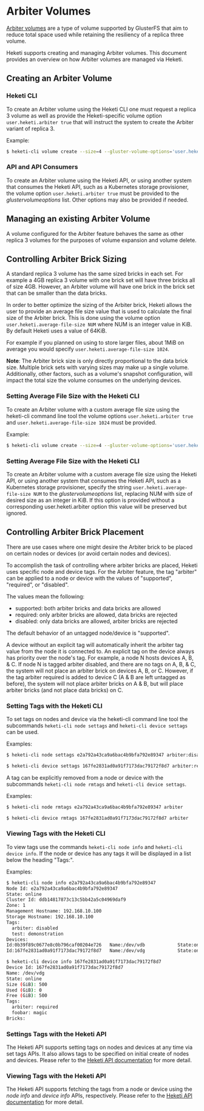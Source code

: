 
# Arbiter Volumes

[Arbiter volumes](https://docs.gluster.org/en/latest/Administrator%20Guide/arbiter-volumes-and-quorum/)
are a type of volume supported by GlusterFS
that aim to reduce total space used while retaining the
resiliency of a replica three volume.

Heketi supports creating and managing Arbiter volumes. This document
provides an overview on how Arbiter volumes are managed via Heketi.


## Creating an Arbiter Volume

### Heketi CLI

To create an Arbiter volume using the Heketi CLI one must request a
replica 3 volume as well as provide the Heketi-specific volume
option `user.heketi.arbiter true` that will instruct the system to
create the Arbiter variant of replica 3.

Example:
```bash
$ heketi-cli volume create --size=4 --gluster-volume-options='user.heketi.arbiter true'
```

### API and API Consumers

To create an Arbiter volume using the Heketi API, or using another
system that consumes the Heketi API, such as a Kubernetes storage
provisioner, the volume option `user.heketi.arbiter true` must be
provided to the *glustervolumeoptions* list. Other options may also be
provided if needed.


## Managing an existing Arbiter Volume

A volume configured for the Arbiter feature behaves the same as
other replica 3 volumes for the purposes of volume expansion and
volume delete.

## Controlling Arbiter Brick Sizing

A standard replica 3 volume has the same sized bricks in each set.
For example a 4GB replica 3 volume with one brick set will have
three bricks all of size 4GB. However, an Arbiter volume will have
one brick in the brick set that can be smaller than the data bricks.

In order to better optimize the sizing of the Arbiter brick, Heketi
allows the user to provide an average file size value that is used
to calculate the final size of the Arbiter brick. This is done using
the volume option `user.heketi.average-file-size NUM` where NUM is
an integer value in KiB. By default Heketi uses a value of 64KiB.

For example if you planned on using to
store larger files, about 1MiB on average you would specify
`user.heketi.average-file-size 1024`.

**Note**: The Arbiter brick size is only directly proportional to the
data brick size. Multiple brick sets with varying sizes may make up
a single volume. Additionally, other factors, such as a volume's
snapshot configuration, will impact the total size the volume
consumes on the underlying devices.

### Setting Average File Size with the Heketi CLI

To create an Arbiter volume with a custom average file size
using the heketi-cli command line tool the volume options
`user.heketi.arbiter true` and `user.heketi.average-file-size 1024`
must be provided.

Example:
```bash
$ heketi-cli volume create --size=4 --gluster-volume-options='user.heketi.arbiter true,user.heketi.average-file-size 1024'
```

### Setting Average File Size with the Heketi CLI

To create an Arbiter volume with a custom average file size
using the Heketi API, or using another system that consumes
the Heketi API, such as a Kubernetes storage provisioner,
specify the string `user.heketi.average-file-size NUM`
to the *glustervolumeoptions* list, replacing NUM with size
of desired size as an integer in KiB. If this option is
provided without a corresponding user.heketi.arbiter option
this value will be preserved but ignored.


## Controlling Arbiter Brick Placement

There are use cases where one might desire the Arbiter brick to be
placed on certain nodes or devices (or avoid certain nodes and devices).

To accomplish the task of controlling where arbiter bricks are placed,
Heketi uses specific node and device tags. For the Arbiter feature,
the tag "arbiter" can be applied to a node or device with the values of
"supported", "required", or "disabled".

The values mean the following:
* supported: both arbiter bricks and data bricks are allowed
* required: only arbiter bricks are allowed, data bricks are rejected
* disabled: only data bricks are allowed, arbiter bricks are rejected

The default behavior of an untagged node/device is "supported".

A device without an explicit tag will automatically inherit the arbiter
tag value from the node it is connected to. An explicit tag on
the device always has priority over the node's tag. For example,
a node N hosts devices A, B, & C. If node N is tagged arbiter disabled,
and there are no tags on A, B, & C, the system will not place an
arbiter brick on devices A, B, or C. However, if the tag arbiter
required is added to device C (A & B are left untagged as before),
the system will not place arbiter bricks on A & B, but will place
arbiter bricks (and not place data bricks) on C.

### Setting Tags with the Heketi CLI

To set tags on nodes and device via the heketi-cli command line tool
the subcommands `heketi-cli node settags` and `heketi-cli device settags`
can be used.

Examples:
```bash
$ heketi-cli node settags e2a792a43ca9a6bac4b9bfa792e89347 arbiter:disabled

$ heketi-cli device settags 167fe2831ad0a91f7173dac79172f8d7 arbiter:required
```

A tag can be explicitly removed from a node or device with the subcommands
`heketi-cli node rmtags` and `heketi-cli device settags`.

Examples:
```bash
$ heketi-cli node rmtags e2a792a43ca9a6bac4b9bfa792e89347 arbiter

$ heketi-cli device rmtags 167fe2831ad0a91f7173dac79172f8d7 arbiter
```

### Viewing Tags with the Heketi CLI

To view tags use the commands `heketi-cli node info` and
`heketi-cli device info`. If the node or device has any tags
it will be displayed in a list below the heading "Tags:".

Examples:

```bash
$ heketi-cli node info e2a792a43ca9a6bac4b9bfa792e89347
Node Id: e2a792a43ca9a6bac4b9bfa792e89347
State: online
Cluster Id: ddb14817873c13c5bb42a5c04969daf9
Zone: 1
Management Hostname: 192.168.10.100
Storage Hostname: 192.168.10.100
Tags:
  arbiter: disabled
  test: demonstration
Devices:
Id:0b39f89c0677e8c0b796caf00204e726   Name:/dev/vdb            State:online    Size (GiB):500     Used (GiB):0       Free (GiB):500     Bricks:0
Id:167fe2831ad0a91f7173dac79172f8d7   Name:/dev/vdg            State:online    Size (GiB):500     Used (GiB):0       Free (GiB):500     Bricks:0

$ heketi-cli device info 167fe2831ad0a91f7173dac79172f8d7
Device Id: 167fe2831ad0a91f7173dac79172f8d7
Name: /dev/vdg
State: online
Size (GiB): 500
Used (GiB): 0
Free (GiB): 500
Tags:
  arbiter: required
  foobar: magic
Bricks:
```

### Settings Tags with the Heketi API

The Heketi API supports setting tags on nodes and devices at any time
via set tags APIs. It also allows tags to be specified on initial
create of nodes and devices.
Please refer to the [Heketi API documentation](../api/api.md) for more detail.

### Viewing Tags with the Heketi API

The Heketi API supports fetching the tags from a node or device using
the *node info* and *device info* APIs, respectively.
Please refer to the [Heketi API documentation](../api/api.md) for more detail.
